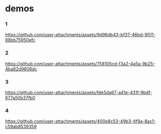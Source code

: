 # demos
### 1

https://github.com/user-attachments/assets/9d96db43-bf37-46bd-9511-88bb75950efc

### 2

https://github.com/user-attachments/assets/758105cd-f3a2-4a5a-9b25-4ba82d9808dc

### 3

https://github.com/user-attachments/assets/fde5da67-a41e-431f-9bdf-677a50b37fb0

### 4

https://github.com/user-attachments/assets/400e8c53-49b3-4f9a-8ac1-c59ab8539359

